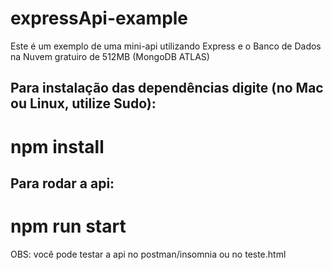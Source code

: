 # expressApi-example
Este é um exemplo de uma mini-api utilizando Express e o Banco de Dados na Nuvem gratuiro de 512MB (MongoDB ATLAS)

## Para instalação das dependências digite (no Mac ou Linux, utilize Sudo):

# npm install

## Para rodar a api:

# npm run start

OBS: você pode testar a api no postman/insomnia ou no teste.html 